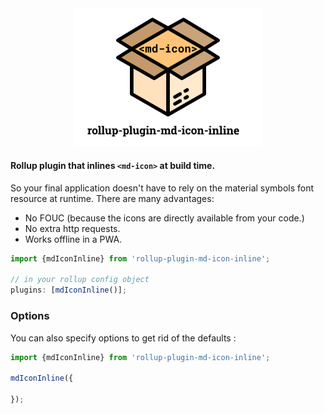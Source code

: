 <div align="center">
<img src="./logo.png" width="300">
</div>

#### Rollup plugin that inlines `<md-icon>` at build time.

So your final application doesn't have to rely on the material symbols font resource at runtime. There are many advantages:

- No FOUC (because the icons are directly available from your code.)
- No extra http requests.
- Works offline in a PWA.

```javascript
import {mdIconInline} from 'rollup-plugin-md-icon-inline';

// in your rollup config object
plugins: [mdIconInline()];
```

### Options

You can also specify options to get rid of the defaults :

```javascript
import {mdIconInline} from 'rollup-plugin-md-icon-inline';

mdIconInline({
	
});
```
